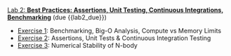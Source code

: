 [Lab 2: **Best Practices:  Assertions, Unit Testing, Continuous Integrations, Benchmarking**](https://github.com/PsuAstro528/lab2-start)
(due {{lab2_due}}) 
- [Exercise 1](https://psuastro528.github.io/lab2-start/ex1.html): Benchmarking, Big-O Analysis, Compute vs Memory Limits
- [Exercise 2](https://psuastro528.github.io/lab2-start/ex2.html): Assertions, Unit Tests & Continuous Integration Testing
- [Exercise 3](https://psuastro528.github.io/lab2-start/ex3.html): Numerical Stability of N-body
